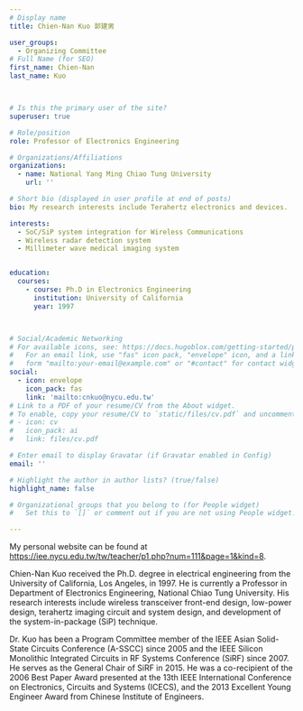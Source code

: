 ```yaml
---
# Display name
title: Chien-Nan Kuo 郭建男

user_groups:
  - Organizing Committee
# Full Name (for SEO)
first_name: Chien-Nan
last_name: Kuo



# Is this the primary user of the site?
superuser: true

# Role/position
role: Professor of Electronics Engineering

# Organizations/Affiliations
organizations:
  - name: National Yang Ming Chiao Tung University
    url: ''

# Short bio (displayed in user profile at end of posts)
bio: My research interests include Terahertz electronics and devices.

interests:
  - SoC/SiP system integration for Wireless Communications
  - Wireless radar detection system
  - Millimeter wave medical imaging system


education:
  courses:
    - course: Ph.D in Electronics Engineering
      institution: University of California
      year: 1997



# Social/Academic Networking
# For available icons, see: https://docs.hugoblox.com/getting-started/page-builder/#icons
#   For an email link, use "fas" icon pack, "envelope" icon, and a link in the
#   form "mailto:your-email@example.com" or "#contact" for contact widget.
social:
  - icon: envelope
    icon_pack: fas
    link: 'mailto:cnkuo@nycu.edu.tw'
# Link to a PDF of your resume/CV from the About widget.
# To enable, copy your resume/CV to `static/files/cv.pdf` and uncomment the lines below.
# - icon: cv
#   icon_pack: ai
#   link: files/cv.pdf

# Enter email to display Gravatar (if Gravatar enabled in Config)
email: ''

# Highlight the author in author lists? (true/false)
highlight_name: false

# Organizational groups that you belong to (for People widget)
#   Set this to `[]` or comment out if you are not using People widget.

---
```


My personal website can be found at https://iee.nycu.edu.tw/tw/teacher/p1.php?num=111&page=1&kind=8.

Chien-Nan Kuo received the Ph.D. degree in electrical engineering from the University of California, Los Angeles, in 1997. He is currently a Professor in Department of Electronics Engineering, National Chiao Tung University. His research interests include wireless transceiver front-end design, low-power design, terahertz imaging circuit and system design, and development of the system-in-package (SiP) technique.
 
Dr. Kuo has been a Program Committee member of the IEEE Asian Solid-State Circuits Conference (A-SSCC) since 2005 and the IEEE Silicon Monolithic Integrated Circuits in RF Systems Conference (SiRF) since 2007. He serves as the General Chair of SiRF in 2015. He was a co-recipient of the 2006 Best Paper Award presented at the 13th IEEE International Conference on Electronics, Circuits and Systems (ICECS), and the 2013 Excellent Young Engineer Award from Chinese Institute of Engineers.    

